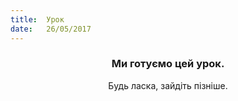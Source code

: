 ```yaml
---
title:  Урок
date:   26/05/2017
---
```


### <center>Ми готуємо цей урок.</center>
<center>Будь ласка, зайдіть пізніше.</center>